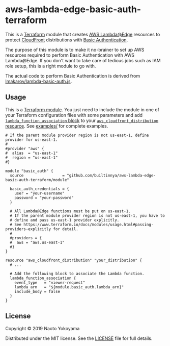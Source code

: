 # aws-lambda-edge-basic-auth-terraform

This is a [Terraform](https://www.terraform.io/) module that creates [AWS Lambda@Edge](https://docs.aws.amazon.com/AmazonCloudFront/latest/DeveloperGuide/lambda-at-the-edge.html) resources to protect [CloudFront](https://docs.aws.amazon.com/AmazonCloudFront/latest/DeveloperGuide/Introduction.html) distributions with [Basic Authentication](https://en.wikipedia.org/wiki/Basic_access_authentication).

The purpose of this module is to make it no-brainer to set up AWS resources required to perform Basic Authentication with AWS Lambda@Edge. If you don't want to take care of tedious jobs such as IAM role setup, this is a right module to go with.

The actual code to perform Basic Authentication is derived from [lmakarov/lambda-basic-auth.js](https://gist.github.com/lmakarov/e5984ec16a76548ff2b278c06027f1a4#file-lambda-basic-auth-js).

## Usage

This is a [Terraform module](https://www.terraform.io/docs/modules/index.html). You just need to include the module in one of your Terraform configuration files with some parameters and add [`lambda_function_association` block](https://www.terraform.io/docs/providers/aws/r/cloudfront_distribution.html#lambda-function-association) to your [`aws_cloudfront_distribution` resource](https://www.terraform.io/docs/providers/aws/r/cloudfront_distribution.html). See [examples/](/examples) for complete examples.

```hcl
# If the parent module provider region is not us-east-1, define provider for us-east-1.
#
#provider "aws" {
#  alias  = "us-east-1"
#  region = "us-east-1"
#}

module "basic_auth" {
  source                 = "github.com/builtinnya/aws-lambda-edge-basic-auth-terraform/module"

  basic_auth_credentials = {
    user = "your-username"
    password = "your-password"
  }

  # All Lambda@Edge functions must be put on us-east-1.
  # If the parent module provider region is not us-east-1, you have to
  # define and pass us-east-1 provider explicitly.
  # See https://www.terraform.io/docs/modules/usage.html#passing-providers-explicitly for detail.
  #
  #providers = {
  #  aws = "aws.us-east-1"
  #}
}

resource "aws_cloudfront_distribution" "your_distribution" {
  # ...

  # Add the following block to associate the Lambda function.
  lambda_function_association {
    event_type   = "viewer-request"
    lambda_arn   = "${module.basic_auth.lambda_arn}"
    include_body = false
  }
}
```

## License

Copyright © 2019 Naoto Yokoyama

Distributed under the MIT license. See the [LICENSE](./LICENSE) file for full details.
